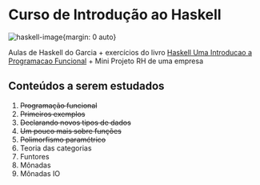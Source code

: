 # Curso de Introdução ao Haskell

![haskell-image](https://computingstories.com/img/2017-01-24/haskell-impressions/haskell-logo.png){margin: 0 auto}

Aulas de Haskell do Garcia + exercícios do livro [Haskell Uma Introducao a Programacao Funcional](https://www.casadocodigo.com.br/products/livro-haskell) + Mini Projeto RH de uma empresa

## Conteúdos a serem estudados

1. ~~Programação funcional~~
2. ~~Primeiros exemplos~~
3. ~~Declarando novos tipos de dados~~
4. ~~Um pouco mais sobre funções~~
5. ~~Polimorfismo paramétrico~~
6. Teoria das categorias
7. Funtores
8. Mônadas
9. Mônadas IO
